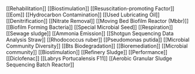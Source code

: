 [[Rehabilitation]]
[[Biostimulation]]
[[Resuscitation-promoting Factor]]
[[Eom]]
[[Hydrocarbon Contamination]]
[[Used Lubricating Oil]]
[[Denitrification]]
[[Nitrate Removal]]
[[Moving Bed Biofilm Reactor (Mbbr)]]
[[Biofilm Forming Bacteria]]
[[Special Microbial Seed]]
[[Respiration]]
[[Sewage sludge]]
[[Ammonia Emission]]
[[Shotgun Sequencing Data Analysis Straw]]
[[Rhodococcus ruber]]
[[Pseudomonas putida]]
[[Microbial Community Diversity]]
[[Bts Biodegradation]]
[[Bioremediation]]
[[Microbial community]]
[[Biostimulation]]
[[Refinery Sludge]]
[[Performance]]
[[Diclofenac]]
[[Labrys Portucalensis F11]]
[[Aerobic Granular Sludge Sequencing Batch Reactor]]
